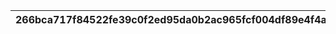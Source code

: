 |266bca717f84522fe39c0f2ed95da0b2ac965fcf004df89e4f4af0e279021134|91975a952fc006fcb8c8241e4249aa3a99809294c4b5bd9afdc7113e3653a828|7034dd9b5900c279c0d3d3856567b24c4f399cacb1f324cbb94f371f69da7386|6f06e8f5c574a4d7dfab5b79251a30e922906bdf5791bb93143a3a5149a6d8d4|3c345a1aafe5a0a47e57d71ffb4ed6a35455629764b9c5a00ccf90ee56e091e6|
| --- | --- | --- | --- | --- |